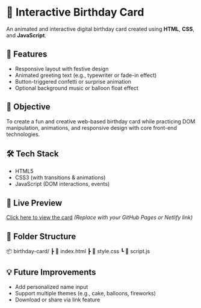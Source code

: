 # 🎉 Interactive Birthday Card

An animated and interactive digital birthday card created using **HTML**, **CSS**, and **JavaScript**.

## 🚀 Features
- Responsive layout with festive design
- Animated greeting text (e.g., typewriter or fade-in effect)
- Button-triggered confetti or surprise animation
- Optional background music or balloon float effect

## 🎯 Objective
To create a fun and creative web-based birthday card while practicing DOM manipulation, animations, and responsive design with core front-end technologies.

## 🛠️ Tech Stack
- HTML5
- CSS3 (with transitions & animations)
- JavaScript (DOM interactions, events)

## 🔗 Live Preview
[Click here to view the card](#) *(Replace with your GitHub Pages or Netlify link)*

## 📁 Folder Structure
📦 birthday-card/
┣ 📜 index.html
┣ 📜 style.css
┗ 📜 script.js

## 💡 Future Improvements
- Add personalized name input
- Support multiple themes (e.g., cake, balloons, fireworks)
- Download or share via link feature
